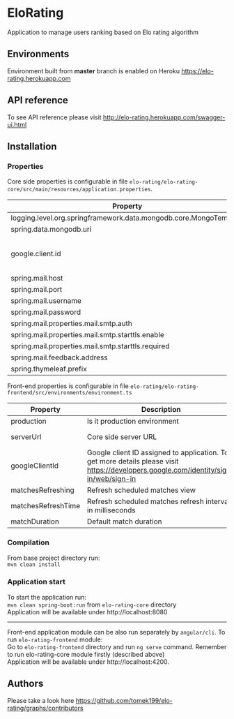 # EloRating
Application to manage users ranking based on Elo rating algorithm

## Environments
Environment built from **master** branch is enabled on Heroku 
https://elo-rating.herokuapp.com

## API reference
To see API reference please visit
http://elo-rating.herokuapp.com/swagger-ui.html

## Installation
### Properties

Core side properties is configurable in file `elo-rating/elo-rating-core/src/main/resources/application.properties`. 

|Property|Description|Default value|
|---|---|---|
|logging.level.org.springframework.data.mongodb.core.MongoTemplate|Logging level for MongoDB queries|INFO|
|spring.data.mongodb.uri|Connection URI for MongoDB instance||
|google.client.id|Google client ID assigned to application. To get more details please visit https://developers.google.com/identity/sign-in/web/sign-in||
|spring.mail.host|Email server host|smtp.gmail.com||
|spring.mail.port|Email server port|587||
|spring.mail.username|Email server username||
|spring.mail.password|Email server password||
|spring.mail.properties.mail.smtp.auth|Email server smtp auth|true|
|spring.mail.properties.mail.smtp.starttls.enable|Email server tls enable|true|
|spring.mail.properties.mail.smtp.starttls.required|Email server tls required|true|
|spring.mail.feedback.address|Feedback email address||
|spring.thymeleaf.prefix|Thymeleaf templates directory|classpath:/templates/email/|

Front-end properties is configurable in file `elo-rating/elo-rating-frontend/src/environments/environment.ts`

|Property|Description|Default value|
|---|---|---|
|production|Is it production environment|false|
|serverUrl|Core side server URL|https://elo-rating.herokuapp.com/api|
|googleClientId|Google client ID assigned to application. To get more details please visit https://developers.google.com/identity/sign-in/web/sign-in||
|matchesRefreshing|Refresh scheduled matches view|false|
|matchesRefreshTime|Refresh scheduled matches refresh interval in milliseconds|5000|
|matchDuration|Default match duration|10|

### Compilation
From base project directory run:  
`mvn clean install` 

### Application start
To start the application run:  
`mvn clean spring-boot:run` from `elo-rating-core` directory  
Application will be available under http://localhost:8080
___
Front-end application module can be also run separately by `angular/cli`. To run `elo-rating-frontend` module:   
Go to `elo-rating-frontend` directory and run `ng serve` command. Remember to run elo-rating-core module firstly (described above)  
Application will be available under http://localhost:4200. 

## Authors
Please take a look here https://github.com/tomek199/elo-rating/graphs/contributors
 